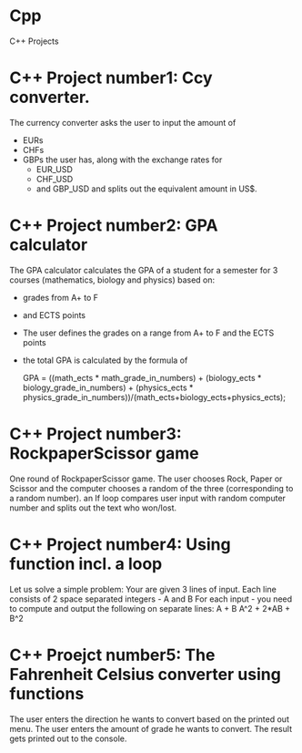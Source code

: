 # Cpp
C++ Projects

# C++ Project number1: Ccy converter.
The currency converter asks the user to input the amount of
- EURs
- CHFs
- GBPs
  the user has, along with the exchange rates for
  - EUR_USD
  - CHF_USD
  - and GBP_USD
and splits out the equivalent amount in US$.

# C++ Project number2: GPA calculator
The GPA calculator calculates the GPA of a student for a semester for 3 courses (mathematics, biology and physics) based on:
- grades from A+ to F
- and ECTS points
- The user defines the grades on a range from A+ to F and the ECTS points
- the total GPA is calculated by the formula of
     
  GPA = ((math_ects * math_grade_in_numbers)  + (biology_ects * biology_grade_in_numbers)  + (physics_ects * physics_grade_in_numbers))/(math_ects+biology_ects+physics_ects);

# C++ Project number3: RockpaperScissor game
One round of RockpaperScissor game.
The user chooses Rock, Paper or Scissor and the computer chooses a random of the three (corresponding to a random number).
an If loop compares user input with random computer number and splits out the text who won/lost.

# C++ Project number4: Using function incl. a loop
Let us solve a simple problem:
Your are given 3 lines of input.
Each line consists of 2 space separated integers - A and B
For each input - you need to compute and output the following on separate lines: 
A + B
A^2 + 2*AB + B^2

# C++ Proejct number5: The Fahrenheit Celsius converter using functions
The user enters the direction he wants to convert based on the printed out menu.
The user enters the amount of grade he wants to convert.
The result gets printed out to the console.


